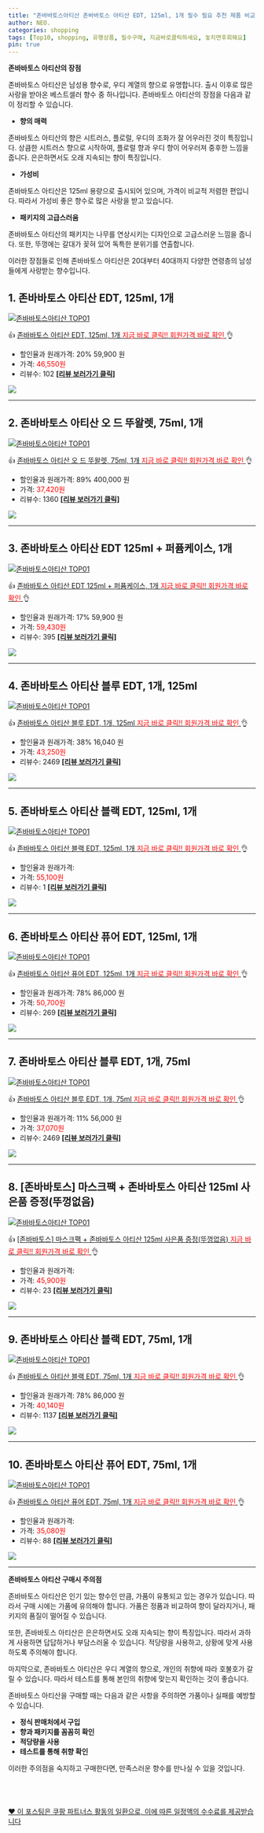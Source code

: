 ```yaml
---
title: "존바바토스아티산 존바바토스 아티산 EDT, 125ml, 1개 필수 필요 추천 제품 비교 최저 가격 비교 장점 구매 후기 구매평"
author: NEO.
categories: shopping
tags: [Top10, shopping, 유행상품, 필수구매, 지금바로클릭하세요, 놓치면후회해요]
pin: true
---
```

**존바바토스 아티산의 장점**

존바바토스 아티산은 남성용 향수로, 우디 계열의 향으로 유명합니다. 출시 이후로 많은 사랑을 받아온 베스트셀러 향수 중 하나입니다. 존바바토스 아티산의 장점을 다음과 같이 정리할 수 있습니다.

* **향의 매력**

존바바토스 아티산의 향은 시트러스, 플로럴, 우디의 조화가 잘 어우러진 것이 특징입니다. 상큼한 시트러스 향으로 시작하여, 플로럴 향과 우디 향이 어우러져 중후한 느낌을 줍니다. 은은하면서도 오래 지속되는 향이 특징입니다.

* **가성비**

존바바토스 아티산은 125ml 용량으로 출시되어 있으며, 가격이 비교적 저렴한 편입니다. 따라서 가성비 좋은 향수로 많은 사랑을 받고 있습니다.

* **패키지의 고급스러움**

존바바토스 아티산의 패키지는 나무를 연상시키는 디자인으로 고급스러운 느낌을 줍니다. 또한, 뚜껑에는 갈대가 꽂혀 있어 독특한 분위기를 연출합니다.

이러한 장점들로 인해 존바바토스 아티산은 20대부터 40대까지 다양한 연령층의 남성들에게 사랑받는 향수입니다.

   

## 1. 존바바토스 아티산 EDT, 125ml, 1개

[![존바바토스아티산 TOP01](https://thumbnail9.coupangcdn.com/thumbnails/remote/490x490ex/image/retail/images/284605923373585-d6abbf25-ff8c-4158-89cb-d44acdcc7b9e.jpg)](https://link.coupang.com/re/AFFSDP?lptag=AF3617701&subid=GithubCoopas&pageKey=345494284&traceid=V0-153&itemId=2554413862&vendorItemId=3002625520)


👍 [존바바토스 아티산 EDT, 125ml, 1개 <font color=red> 지금 바로 클릭!! 회원가격 바로 확인 </font> ](https://link.coupang.com/re/AFFSDP?lptag=AF3617701&subid=GithubCoopas&pageKey=345494284&traceid=V0-153&itemId=2554413862&vendorItemId=3002625520) 👌 


- 할인율과 원래가격: 20%  59,900   원
- 가격: <span style='color:red'>46,550원</span>
- 리뷰수: 102  [**[리뷰 보러가기 클릭]**](https://link.coupang.com/re/AFFSDP?lptag=AF3617701&subid=GithubCoopas&pageKey=345494284&traceid=V0-153&itemId=2554413862&vendorItemId=3002625520)

[![](/discount_price.png)](https://link.coupang.com/re/AFFSDP?lptag=AF3617701&subid=GithubCoopas&pageKey=345494284&traceid=V0-153&itemId=2554413862&vendorItemId=3002625520)

---


   

## 2. 존바바토스 아티산 오 드 뚜왈렛, 75ml, 1개

[![존바바토스아티산 TOP01](https://thumbnail8.coupangcdn.com/thumbnails/remote/490x490ex/image/retail/images/3070625943262867-c37d73c8-92a6-413d-ac1c-28a35bfc4d47.jpg)](https://link.coupang.com/re/AFFSDP?lptag=AF3617701&subid=GithubCoopas&pageKey=345494284&traceid=V0-153&itemId=13734917032&vendorItemId=3002625519)


👍 [존바바토스 아티산 오 드 뚜왈렛, 75ml, 1개 <font color=red> 지금 바로 클릭!! 회원가격 바로 확인 </font> ](https://link.coupang.com/re/AFFSDP?lptag=AF3617701&subid=GithubCoopas&pageKey=345494284&traceid=V0-153&itemId=13734917032&vendorItemId=3002625519) 👌 


- 할인율과 원래가격: 89%  400,000   원
- 가격: <span style='color:red'>37,420원</span>
- 리뷰수: 1360  [**[리뷰 보러가기 클릭]**](https://link.coupang.com/re/AFFSDP?lptag=AF3617701&subid=GithubCoopas&pageKey=345494284&traceid=V0-153&itemId=13734917032&vendorItemId=3002625519)

[![](/discount_price.png)](https://link.coupang.com/re/AFFSDP?lptag=AF3617701&subid=GithubCoopas&pageKey=345494284&traceid=V0-153&itemId=13734917032&vendorItemId=3002625519)

---


   

## 3. 존바바토스 아티산 EDT 125ml + 퍼퓸케이스, 1개

[![존바바토스아티산 TOP01](https://thumbnail10.coupangcdn.com/thumbnails/remote/490x490ex/image/retail/images/243424156905333-64932aa6-f184-40b4-b2b4-451644839a6a.jpg)](https://link.coupang.com/re/AFFSDP?lptag=AF3617701&subid=GithubCoopas&pageKey=1937951947&traceid=V0-153&itemId=3289735129&vendorItemId=71276701603)


👍 [존바바토스 아티산 EDT 125ml + 퍼퓸케이스, 1개 <font color=red> 지금 바로 클릭!! 회원가격 바로 확인 </font> ](https://link.coupang.com/re/AFFSDP?lptag=AF3617701&subid=GithubCoopas&pageKey=1937951947&traceid=V0-153&itemId=3289735129&vendorItemId=71276701603) 👌 


- 할인율과 원래가격: 17%  59,900   원
- 가격: <span style='color:red'>59,430원</span>
- 리뷰수: 395  [**[리뷰 보러가기 클릭]**](https://link.coupang.com/re/AFFSDP?lptag=AF3617701&subid=GithubCoopas&pageKey=1937951947&traceid=V0-153&itemId=3289735129&vendorItemId=71276701603)

[![](/discount_price.png)](https://link.coupang.com/re/AFFSDP?lptag=AF3617701&subid=GithubCoopas&pageKey=1937951947&traceid=V0-153&itemId=3289735129&vendorItemId=71276701603)

---


   

## 4. 존바바토스 아티산 블루 EDT, 1개, 125ml

[![존바바토스아티산 TOP01](https://thumbnail10.coupangcdn.com/thumbnails/remote/490x490ex/image/retail/images/1562992687281553-17208c15-70f9-41f9-9754-043ffc6c0150.jpg)](https://link.coupang.com/re/AFFSDP?lptag=AF3617701&subid=GithubCoopas&pageKey=1487433233&traceid=V0-153&itemId=2553935458&vendorItemId=3018266800)


👍 [존바바토스 아티산 블루 EDT, 1개, 125ml <font color=red> 지금 바로 클릭!! 회원가격 바로 확인 </font> ](https://link.coupang.com/re/AFFSDP?lptag=AF3617701&subid=GithubCoopas&pageKey=1487433233&traceid=V0-153&itemId=2553935458&vendorItemId=3018266800) 👌 


- 할인율과 원래가격: 38%  16,040   원
- 가격: <span style='color:red'>43,250원</span>
- 리뷰수: 2469  [**[리뷰 보러가기 클릭]**](https://link.coupang.com/re/AFFSDP?lptag=AF3617701&subid=GithubCoopas&pageKey=1487433233&traceid=V0-153&itemId=2553935458&vendorItemId=3018266800)

[![](/discount_price.png)](https://link.coupang.com/re/AFFSDP?lptag=AF3617701&subid=GithubCoopas&pageKey=1487433233&traceid=V0-153&itemId=2553935458&vendorItemId=3018266800)

---


   

## 5. 존바바토스 아티산 블랙 EDT, 125ml, 1개

[![존바바토스아티산 TOP01](https://thumbnail10.coupangcdn.com/thumbnails/remote/490x490ex/image/retail/images/151445185321217-51e7c8dd-94df-405e-8418-59515144de33.png)](https://link.coupang.com/re/AFFSDP?lptag=AF3617701&subid=GithubCoopas&pageKey=2567991&traceid=V0-153&itemId=11778161&vendorItemId=3002625525)


👍 [존바바토스 아티산 블랙 EDT, 125ml, 1개 <font color=red> 지금 바로 클릭!! 회원가격 바로 확인 </font> ](https://link.coupang.com/re/AFFSDP?lptag=AF3617701&subid=GithubCoopas&pageKey=2567991&traceid=V0-153&itemId=11778161&vendorItemId=3002625525) 👌 


- 할인율과 원래가격: 
- 가격: <span style='color:red'>55,100원</span>
- 리뷰수: 1  [**[리뷰 보러가기 클릭]**](https://link.coupang.com/re/AFFSDP?lptag=AF3617701&subid=GithubCoopas&pageKey=2567991&traceid=V0-153&itemId=11778161&vendorItemId=3002625525)

[![](/discount_price.png)](https://link.coupang.com/re/AFFSDP?lptag=AF3617701&subid=GithubCoopas&pageKey=2567991&traceid=V0-153&itemId=11778161&vendorItemId=3002625525)

---


   

## 6. 존바바토스 아티산 퓨어 EDT, 125ml, 1개

[![존바바토스아티산 TOP01](https://thumbnail9.coupangcdn.com/thumbnails/remote/490x490ex/image/retail/images/1162091767069236-9c492bab-137a-474c-b6f9-6b7e15f9d541.jpg)](https://link.coupang.com/re/AFFSDP?lptag=AF3617701&subid=GithubCoopas&pageKey=1487469849&traceid=V0-153&itemId=2553987075&vendorItemId=3452079444)


👍 [존바바토스 아티산 퓨어 EDT, 125ml, 1개 <font color=red> 지금 바로 클릭!! 회원가격 바로 확인 </font> ](https://link.coupang.com/re/AFFSDP?lptag=AF3617701&subid=GithubCoopas&pageKey=1487469849&traceid=V0-153&itemId=2553987075&vendorItemId=3452079444) 👌 


- 할인율과 원래가격: 78%  86,000   원
- 가격: <span style='color:red'>50,700원</span>
- 리뷰수: 269  [**[리뷰 보러가기 클릭]**](https://link.coupang.com/re/AFFSDP?lptag=AF3617701&subid=GithubCoopas&pageKey=1487469849&traceid=V0-153&itemId=2553987075&vendorItemId=3452079444)

[![](/discount_price.png)](https://link.coupang.com/re/AFFSDP?lptag=AF3617701&subid=GithubCoopas&pageKey=1487469849&traceid=V0-153&itemId=2553987075&vendorItemId=3452079444)

---


   

## 7. 존바바토스 아티산 블루 EDT, 1개, 75ml

[![존바바토스아티산 TOP01](https://thumbnail6.coupangcdn.com/thumbnails/remote/490x490ex/image/retail/images/1495908417149133-061d367d-55b9-4ead-b321-d9cf4300720d.jpg)](https://link.coupang.com/re/AFFSDP?lptag=AF3617701&subid=GithubCoopas&pageKey=1487433233&traceid=V0-153&itemId=2553935058&vendorItemId=3018266797)


👍 [존바바토스 아티산 블루 EDT, 1개, 75ml <font color=red> 지금 바로 클릭!! 회원가격 바로 확인 </font> ](https://link.coupang.com/re/AFFSDP?lptag=AF3617701&subid=GithubCoopas&pageKey=1487433233&traceid=V0-153&itemId=2553935058&vendorItemId=3018266797) 👌 


- 할인율과 원래가격: 11%  56,000   원
- 가격: <span style='color:red'>37,070원</span>
- 리뷰수: 2469  [**[리뷰 보러가기 클릭]**](https://link.coupang.com/re/AFFSDP?lptag=AF3617701&subid=GithubCoopas&pageKey=1487433233&traceid=V0-153&itemId=2553935058&vendorItemId=3018266797)

[![](/discount_price.png)](https://link.coupang.com/re/AFFSDP?lptag=AF3617701&subid=GithubCoopas&pageKey=1487433233&traceid=V0-153&itemId=2553935058&vendorItemId=3018266797)

---


   

## 8. [존바바토스] 마스크팩 + 존바바토스 아티산 125ml 사은품 증정(뚜껑없음)

[![존바바토스아티산 TOP01](https://thumbnail8.coupangcdn.com/thumbnails/remote/490x490ex/image/vendor_inventory/a572/c5916033be362c55daa71cb8a3b8d84f77f4a7a210764619adc80a602007.jpg)](https://link.coupang.com/re/AFFSDP?lptag=AF3617701&subid=GithubCoopas&pageKey=222278658&traceid=V0-153&itemId=696010214&vendorItemId=87121837174)


👍 [[존바바토스] 마스크팩 + 존바바토스 아티산 125ml 사은품 증정(뚜껑없음) <font color=red> 지금 바로 클릭!! 회원가격 바로 확인 </font> ](https://link.coupang.com/re/AFFSDP?lptag=AF3617701&subid=GithubCoopas&pageKey=222278658&traceid=V0-153&itemId=696010214&vendorItemId=87121837174) 👌 


- 할인율과 원래가격: 
- 가격: <span style='color:red'>45,900원</span>
- 리뷰수: 23  [**[리뷰 보러가기 클릭]**](https://link.coupang.com/re/AFFSDP?lptag=AF3617701&subid=GithubCoopas&pageKey=222278658&traceid=V0-153&itemId=696010214&vendorItemId=87121837174)

[![](/discount_price.png)](https://link.coupang.com/re/AFFSDP?lptag=AF3617701&subid=GithubCoopas&pageKey=222278658&traceid=V0-153&itemId=696010214&vendorItemId=87121837174)

---


   

## 9. 존바바토스 아티산 블랙 EDT, 75ml, 1개

[![존바바토스아티산 TOP01](https://thumbnail7.coupangcdn.com/thumbnails/remote/490x490ex/image/retail/images/20855603250137-bbc5a1d0-8d28-4adb-a696-2b59474a470f.jpg)](https://link.coupang.com/re/AFFSDP?lptag=AF3617701&subid=GithubCoopas&pageKey=2567991&traceid=V0-153&itemId=15808550&vendorItemId=3002625524)


👍 [존바바토스 아티산 블랙 EDT, 75ml, 1개 <font color=red> 지금 바로 클릭!! 회원가격 바로 확인 </font> ](https://link.coupang.com/re/AFFSDP?lptag=AF3617701&subid=GithubCoopas&pageKey=2567991&traceid=V0-153&itemId=15808550&vendorItemId=3002625524) 👌 


- 할인율과 원래가격: 78%  86,000   원
- 가격: <span style='color:red'>40,140원</span>
- 리뷰수: 1137  [**[리뷰 보러가기 클릭]**](https://link.coupang.com/re/AFFSDP?lptag=AF3617701&subid=GithubCoopas&pageKey=2567991&traceid=V0-153&itemId=15808550&vendorItemId=3002625524)

[![](/discount_price.png)](https://link.coupang.com/re/AFFSDP?lptag=AF3617701&subid=GithubCoopas&pageKey=2567991&traceid=V0-153&itemId=15808550&vendorItemId=3002625524)

---


   

## 10. 존바바토스 아티산 퓨어 EDT, 75ml, 1개

[![존바바토스아티산 TOP01](https://thumbnail10.coupangcdn.com/thumbnails/remote/490x490ex/image/vendor_inventory/9191/0cf72e0c6cece5bb8310267885febfdc65311861c7b71e2bf474494778ba.jpg)](https://link.coupang.com/re/AFFSDP?lptag=AF3617701&subid=GithubCoopas&pageKey=1487469849&traceid=V0-153&itemId=2553986756&vendorItemId=86364455399)


👍 [존바바토스 아티산 퓨어 EDT, 75ml, 1개 <font color=red> 지금 바로 클릭!! 회원가격 바로 확인 </font> ](https://link.coupang.com/re/AFFSDP?lptag=AF3617701&subid=GithubCoopas&pageKey=1487469849&traceid=V0-153&itemId=2553986756&vendorItemId=86364455399) 👌 


- 할인율과 원래가격: 
- 가격: <span style='color:red'>35,080원</span>
- 리뷰수: 88  [**[리뷰 보러가기 클릭]**](https://link.coupang.com/re/AFFSDP?lptag=AF3617701&subid=GithubCoopas&pageKey=1487469849&traceid=V0-153&itemId=2553986756&vendorItemId=86364455399)

[![](/discount_price.png)](https://link.coupang.com/re/AFFSDP?lptag=AF3617701&subid=GithubCoopas&pageKey=1487469849&traceid=V0-153&itemId=2553986756&vendorItemId=86364455399)

---
**존바바토스 아티산 구매시 주의점**

존바바토스 아티산은 인기 있는 향수인 만큼, 가품이 유통되고 있는 경우가 있습니다. 따라서 구매 시에는 가품에 유의해야 합니다. 가품은 정품과 비교하여 향이 달라지거나, 패키지의 품질이 떨어질 수 있습니다.

또한, 존바바토스 아티산은 은은하면서도 오래 지속되는 향이 특징입니다. 따라서 과하게 사용하면 답답하거나 부담스러울 수 있습니다. 적당량을 사용하고, 상황에 맞게 사용하도록 주의해야 합니다.

마지막으로, 존바바토스 아티산은 우디 계열의 향으로, 개인의 취향에 따라 호불호가 갈릴 수 있습니다. 따라서 테스트를 통해 본인의 취향에 맞는지 확인하는 것이 좋습니다.

존바바토스 아티산을 구매할 때는 다음과 같은 사항을 주의하면 가품이나 실패를 예방할 수 있습니다.

* **정식 판매처에서 구입**
* **향과 패키지를 꼼꼼히 확인**
* **적당량을 사용**
* **테스트를 통해 취향 확인**

이러한 주의점을 숙지하고 구매한다면, 만족스러운 향수를 만나실 수 있을 것입니다.<br><br><br><br><br> [ ❤  이 포스팅은 쿠팡 파트너스 활동의 일환으로, 이에 따른 일정액의 수수료를 제공받습니다](https://link.coupang.com/a/bcEFyh)